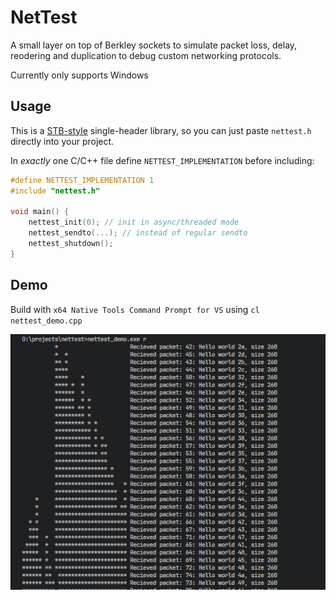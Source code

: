# NetTest
A small layer on top of Berkley sockets to simulate packet loss, delay, reodering and duplication to debug custom networking protocols.

Currently only supports Windows

## Usage
This is a [STB-style](https://github.com/nothings/stb?tab=readme-ov-file#why-single-file-headers) single-header library, so you can just paste `nettest.h` directly into your project.

In *exactly* one C/C++ file define `NETTEST_IMPLEMENTATION` before including:
```cpp
#define NETTEST_IMPLEMENTATION 1
#include "nettest.h"

void main() {
    nettest_init(0); // init in async/threaded mode
    nettest_sendto(...); // instead of regular sendto
    nettest_shutdown();
}
```

## Demo

Build with `x64 Native Tools Command Prompt for VS` using `cl nettest_demo.cpp`

![img](nettest_demo_screenshot.png)
